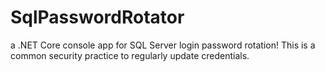 # SqlPasswordRotator
a .NET Core console app for SQL Server login password rotation! This is a common security practice to regularly update credentials.
